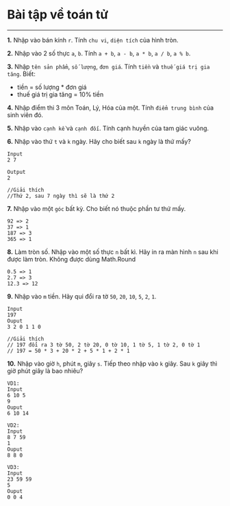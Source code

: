 # Bài tập về toán tử
---
**1.** Nhập vào bán kính `r`. Tính `chu vi`, `diện tích` của hình tròn.

**2.** Nhập vào 2 số thực `a`, `b`. Tính `a + b`, `a - b`, `a * b`, `a / b`, `a % b`.

**3.** Nhập `tên sản phẩm`, `số lượng`, `đơn giá`. Tính `tiền` và `thuế giá trị gia tăng`. Biết:
- tiền = số lượng * đơn giá
- thuế giá trị gia tăng = 10% tiền

**4.** Nhập điểm thi 3 môn Toán, Lý, Hóa của một. Tính `điểm trung bình` của sinh viên đó.

**5.** Nhập vào `cạnh kề` và `cạnh đối`. Tính cạnh huyền của tam giác vuông.

**6.** Nhập vào thứ `t` và `k` ngày. Hãy cho biết sau `k` ngày là thứ mấy?
```
Input
2 7
```
```
Output
2

//Giải thích
//Thứ 2, sau 7 ngày thì sẽ là thứ 2
```
**7.** Nhập vào một `góc` bất kỳ. Cho biết nó thuộc phần tư thứ mấy.
```
92 => 2
37 => 1
187 => 3
365 => 1
```
**8.** Làm tròn số. Nhập vào một số thực `n` bất kì. Hãy in ra màn hình `n` sau khi được làm tròn. Không được dùng Math.Round
```
0.5 => 1
2.7 => 3
12.3 => 12
```
**9.** Nhập vào `m` tiền. Hãy qui đổi ra tờ `50`, `20`, `10`, `5`, `2`, `1`.
```
Input
197
Ouput
3 2 0 1 1 0

//Giải thích
// 197 đổi ra 3 tờ 50, 2 tờ 20, 0 tờ 10, 1 tờ 5, 1 tờ 2, 0 tờ 1
// 197 = 50 * 3 + 20 * 2 + 5 * 1 + 2 * 1
```
**10.** Nhập vào giờ `h`, phút `m`, giây `s`. Tiếp theo nhập vào `k` giây. Sau `k` giây thì giờ phút giây là bao nhiêu?
```
VD1:
Input
6 10 5
9
Ouput
6 10 14

VD2:
Input
8 7 59
1
Ouput
8 8 0

VD3:
Input
23 59 59
5
Ouput
0 0 4
```

